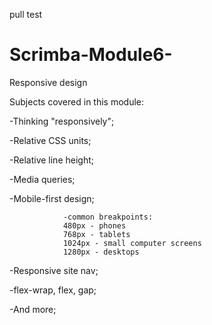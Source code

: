 pull test

# Scrimba-Module6-
Responsive design

Subjects covered in this module:

-Thinking "responsively";

-Relative CSS units;

-Relative line height;

-Media queries;

-Mobile-first design;

                -common breakpoints: 
                480px - phones
                768px - tablets
                1024px - small computer screens
                1280px - desktops

-Responsive site nav;

-flex-wrap, flex, gap;

-And more;
